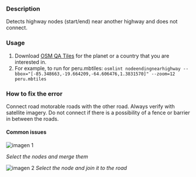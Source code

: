 ### Description

Detects highway nodes (start/end) near another highway and does not connect.  

### Usage

1. Download [OSM QA Tiles](https://osmlab.github.io/osm-qa-tiles/) for the planet or a country that you are interested in. 
2. For example, to run for peru.mbtiles: `osmlint nodeendingnearhighway --bbox="[-85.348663,-19.664209,-64.606476,1.3831570]" --zoom=12 peru.mbtiles`

### How to fix the error

Connect road motorable roads with the other road. Always verify with satellite imagery.   Do not connect if there is a possibility of a fence or barrier in between the roads.

#### Common issues
![imagen 1](https://cloud.githubusercontent.com/assets/10425629/8985611/e3ca6ec8-369d-11e5-8c0b-350e67f9b749.png)

_Select the nodes and merge them_

![imagen 2](https://cloud.githubusercontent.com/assets/10425629/8985652/0a2eb9de-369e-11e5-8621-72255117efd8.png)
_Select the node and join it to the road_

